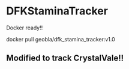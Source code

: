 <h1>DFKStaminaTracker</h1>

Docker ready!! 

docker pull geobla/dfk_stamina_tracker:v1.0

## Modified to track CrystalVale!!


